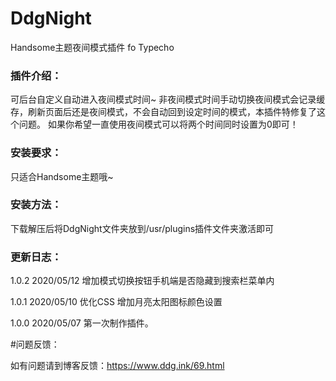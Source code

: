 # DdgNight
Handsome主题夜间模式插件 fo Typecho

### 插件介绍：
可后台自定义自动进入夜间模式时间~
非夜间模式时间手动切换夜间模式会记录缓存，刷新页面后还是夜间模式，不会自动回到设定时间的模式，本插件特修复了这个问题。
如果你希望一直使用夜间模式可以将两个时间同时设置为0即可！

### 安装要求：
只适合Handsome主题哦~

### 安装方法：
下载解压后将DdgNight文件夹放到/usr/plugins插件文件夹激活即可

### 更新日志：
1.0.2	2020/05/12	增加模式切换按钮手机端是否隐藏到搜索栏菜单内

1.0.1	2020/05/10	优化CSS 增加月亮太阳图标颜色设置
 
1.0.0	2020/05/07	第一次制作插件。

#问题反馈：

如有问题请到博客反馈：https://www.ddg.ink/69.html
